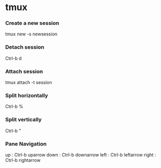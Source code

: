 # tmux

### Create a new session

tmux new -s newsession

### Detach session

Ctrl-b d

### Attach session

tmux attach -t session 

### Split horizontally

Ctrl-b %

### Split vertically

Ctrl-b "

### Pane Navigation

up    : Ctrl-b uparrow
down  : Ctrl-b downarrow
left  : Ctrl-b leftarrow
right : Ctrl-b rightarrow


